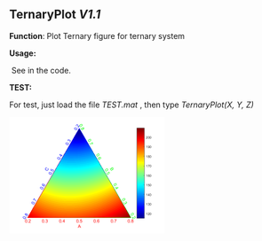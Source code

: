 ## TernaryPlot *V1.1*

**Function**: Plot Ternary figure for ternary system

**Usage:**

​        See in the code.

**TEST:**

For test, just load the file *TEST.mat* , then type *TernaryPlot(X, Y, Z)*

<img src="https://github.com/hitliaomq/TernaryPlot/blob/master/TEST/TEST.png" width="280" height="210"></img>

